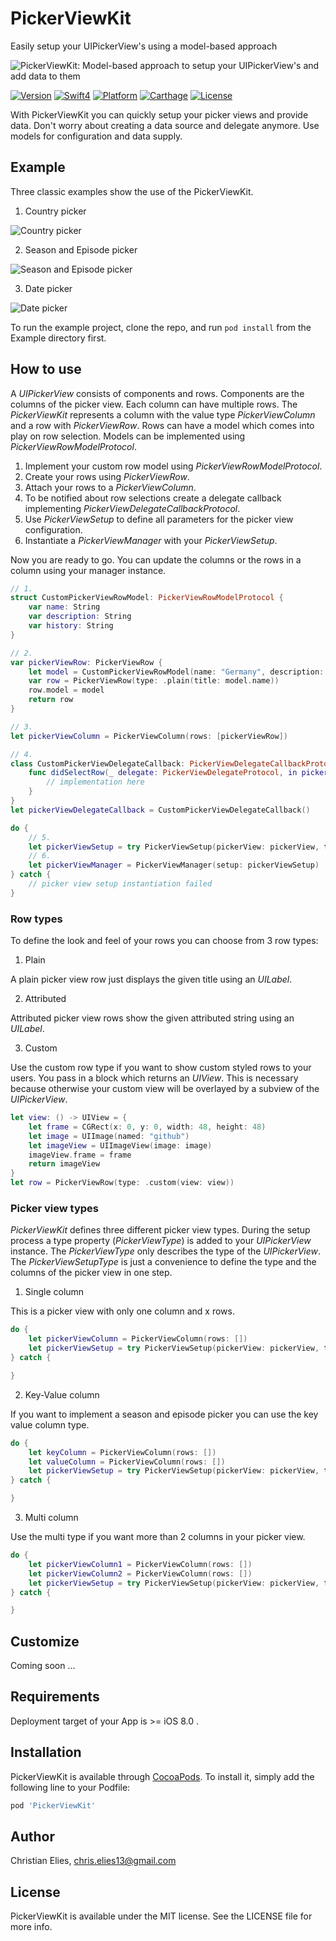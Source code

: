 # PickerViewKit

Easily setup your UIPickerView's using a model-based approach

![PickerViewKit: Model-based approach to setup your UIPickerView's and add data to them](https://github.com/crelies/PickerViewKit/blob/develop/docs/picker.png)

[![Version](https://img.shields.io/badge/version-Coming_soon-green.svg?longCache=true&style=flat-square)](http://cocoapods.org/pods/PickerViewKit)
[![Swift4](https://img.shields.io/badge/swift4-compatible-orange.svg?longCache=true&style=flat-square)](https://developer.apple.com/swift)
[![Platform](https://img.shields.io/badge/platform-iOS-lightgrey.svg?longCache=true&style=flat-square)](https://www.apple.com/de/ios)
[![Carthage](https://img.shields.io/badge/carthage-compatible-green.svg?longCache=true&style=flat-square)](https://github.com/Carthage/Carthage)
[![License](https://img.shields.io/badge/license-MIT-lightgrey.svg?longCache=true&style=flat-square)](https://en.wikipedia.org/wiki/MIT_License)

With PickerViewKit you can quickly setup your picker views and provide data. Don't worry about creating a data source and delegate anymore. Use models for configuration and data supply.

## Example

Three classic examples show the use of the PickerViewKit.

1. Country picker

![Country picker](https://github.com/crelies/PickerViewKit/blob/develop/docs/country%20picker.gif)

2. Season and Episode picker

![Season and Episode picker](https://github.com/crelies/PickerViewKit/blob/develop/docs/season%20picker.gif)

3. Date picker

![Date picker](https://github.com/crelies/PickerViewKit/blob/develop/docs/date%20picker.gif)

To run the example project, clone the repo, and run `pod install` from the Example directory first.

## How to use

A *UIPickerView* consists of components and rows. Components are the columns of the picker view. Each column can have multiple rows.
The *PickerViewKit* represents a column with the value type *PickerViewColumn* and a row with *PickerViewRow*.
Rows can have a model which comes into play on row selection. Models can be implemented using *PickerViewRowModelProtocol*.

1. Implement your custom row model using *PickerViewRowModelProtocol*.
2. Create your rows using *PickerViewRow*.
3. Attach your rows to a *PickerViewColumn*.
4. To be notified about row selections create a delegate callback implementing *PickerViewDelegateCallbackProtocol*.
5. Use *PickerViewSetup* to define all parameters for the picker view configuration.
6. Instantiate a *PickerViewManager* with your *PickerViewSetup*.

Now you are ready to go. You can update the columns or the rows in a column using your manager instance.

```swift
// 1.
struct CustomPickerViewRowModel: PickerViewRowModelProtocol {
	var name: String
	var description: String
	var history: String
}

// 2.
var pickerViewRow: PickerViewRow {
	let model = CustomPickerViewRowModel(name: "Germany", description: "The Republic of Germany", history: "Germany has a long history ...")
	var row = PickerViewRow(type: .plain(title: model.name))
	row.model = model
	return row
}

// 3.
let pickerViewColumn = PickerViewColumn(rows: [pickerViewRow])

// 4.
class CustomPickerViewDelegateCallback: PickerViewDelegateCallbackProtocol {
	func didSelectRow(_ delegate: PickerViewDelegateProtocol, in pickerView: UIPickerView, row: PickerViewRowProtocol, rowModels: [PickerViewRowModelProtocol]?) {
		// implementation here
	}
}
let pickerViewDelegateCallback = CustomPickerViewDelegateCallback()

do {
	// 5.
	let pickerViewSetup = try PickerViewSetup(pickerView: pickerView, type: .single(column: pickerViewColumn), callback: pickerViewDelegateCallback)
	// 6.
	let pickerViewManager = PickerViewManager(setup: pickerViewSetup)
} catch {
	// picker view setup instantiation failed
}
```

### Row types ###

To define the look and feel of your rows you can choose from 3 row types:

1. Plain

A plain picker view row just displays the given title using an *UILabel*.

2. Attributed

Attributed picker view rows show the given attributed string using an *UILabel*.

3. Custom

Use the custom row type if you want to show custom styled rows to your users.
You pass in a block which returns an *UIView*. This is necessary because otherwise your custom view will be overlayed by a subview of the *UIPickerView*.

```swift
let view: () -> UIView = {
	let frame = CGRect(x: 0, y: 0, width: 48, height: 48)
	let image = UIImage(named: "github")
	let imageView = UIImageView(image: image)
	imageView.frame = frame
	return imageView
}
let row = PickerViewRow(type: .custom(view: view))
```

### Picker view types ###

*PickerViewKit* defines three different picker view types. During the setup process a type property (*PickerViewType*) is added to your *UIPickerView* instance.
The *PickerViewType* only describes the type of the *UIPickerView*.
The *PickerViewSetupType* is just a convenience to define the type and the columns of the picker view in one step.

1. Single column

This is a picker view with only one column and x rows.

```swift
do {
	let pickerViewColumn = PickerViewColumn(rows: [])
	let pickerViewSetup = try PickerViewSetup(pickerView: pickerView, type: .single(column: pickerViewColumn))
} catch {

}
```

2. Key-Value column

If you want to implement a season and episode picker you can use the key value column type.

```swift
do {
	let keyColumn = PickerViewColumn(rows: [])
	let valueColumn = PickerViewColumn(rows: [])
	let pickerViewSetup = try PickerViewSetup(pickerView: pickerView, type: .keyValue(columns: [keyColumn, valueColumn]))
} catch {

}
```

3. Multi column

Use the multi type if you want more than 2 columns in your picker view.

```swift
do {
	let pickerViewColumn1 = PickerViewColumn(rows: [])
	let pickerViewColumn2 = PickerViewColumn(rows: [])
	let pickerViewSetup = try PickerViewSetup(pickerView: pickerView, type: .multi(columns: [pickerViewColumn1, pickerViewColumn2]))
} catch {

}
```

## Customize

Coming soon ...

## Requirements

Deployment target of your App is >= iOS 8.0 .

## Installation

PickerViewKit is available through [CocoaPods](http://cocoapods.org). To install
it, simply add the following line to your Podfile:

```ruby
pod 'PickerViewKit'
```

## Author

Christian Elies, chris.elies13@gmail.com

## License

PickerViewKit is available under the MIT license. See the LICENSE file for more info.
